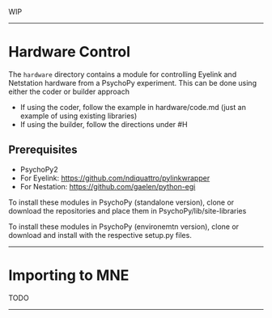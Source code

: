 WIP

---
# Hardware Control
The `hardware` directory contains a module for controlling Eyelink and Netstation hardware from a PsychoPy experiment. This can be done using either the coder or builder approach

- If using the coder, follow the example in hardware/code.md (just an example of using existing libraries)
- If using the builder, follow the directions under #H

## Prerequisites
- PsychoPy2
- For Eyelink: https://github.com/ndiquattro/pylinkwrapper
- For Nestation: https://github.com/gaelen/python-egi

To install these modules in PsychoPy (standalone version), clone or download the repositories and place them in PsychoPy/lib/site-libraries

To install these modules in PsychoPy (environemtn version), clone or download and install with the respective setup.py files.

---
# Importing to MNE
TODO

---
